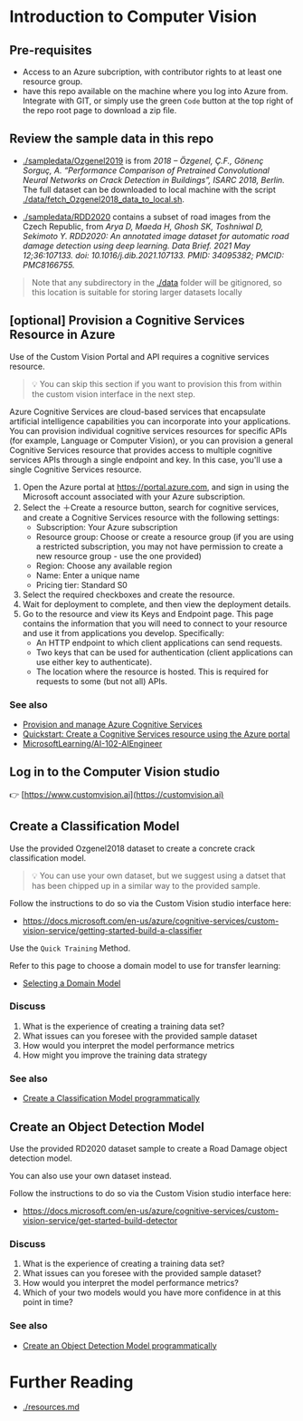 # Introduction to Computer Vision

## Pre-requisites
- Access to an Azure subcription, with contributor rights to at least one resource group.
- have this repo available on the machine where you log into Azure from. Integrate with GIT, or simply use the green `Code` button at the top right of the repo root page to download a zip file.

## Review the sample data in this repo
- [./sampledata/Ozgenel2019](./sampledata/Ozgenel2019) is from *2018 – Özgenel, Ç.F., Gönenç Sorguç, A. “Performance Comparison of Pretrained Convolutional Neural Networks on Crack Detection in Buildings”, ISARC 2018, Berlin.* The full dataset can be downloaded to local machine with the script [./data/fetch_Ozgenel2018_data_to_local.sh](./data/fetch_Ozgenel2018_data_to_local.sh).

- [./sampledata/RDD2020](./sampledata/RDD2020) contains a subset of road images from the Czech Republic, from *Arya D, Maeda H, Ghosh SK, Toshniwal D, Sekimoto Y. RDD2020: An annotated image dataset for automatic road damage detection using deep learning. Data Brief. 2021 May 12;36:107133. doi: 10.1016/j.dib.2021.107133. PMID: 34095382; PMCID: PMC8166755.*

> Note that any subdirectory in the [./data](./data) folder will be gitignored, so this location is suitable for storing larger datasets locally


## [optional] Provision a Cognitive Services Resource in Azure 

Use of the Custom Vision Portal and API requires a cognitive services resource.

> 💡 You can skip this section if you want to provision this from within the custom vision interface in the next step. 

Azure Cognitive Services are cloud-based services that encapsulate artificial intelligence capabilities you can incorporate into your applications. You can provision individual cognitive services resources for specific APIs (for example, Language or Computer Vision), or you can provision a general Cognitive Services resource that provides access to multiple cognitive services APIs through a single endpoint and key. In this case, you'll use a single Cognitive Services resource.

1. Open the Azure portal at https://portal.azure.com, and sign in using the Microsoft account associated with your Azure subscription.
2. Select the ＋Create a resource button, search for cognitive services, and create a Cognitive Services resource with the following settings:
   - Subscription: Your Azure subscription
   - Resource group: Choose or create a resource group (if you are using a restricted subscription, you may not have permission to create a new resource group - use the one provided)
   - Region: Choose any available region
   - Name: Enter a unique name
   - Pricing tier: Standard S0
3. Select the required checkboxes and create the resource.
4. Wait for deployment to complete, and then view the deployment details.
5. Go to the resource and view its Keys and Endpoint page. This page contains the information that you will need to connect to your resource and use it from applications you develop. Specifically:
   - An HTTP endpoint to which client applications can send requests.
   - Two keys that can be used for authentication (client applications can use either key to authenticate).
   - The location where the resource is hosted. This is required for requests to some (but not all) APIs.

### See also
- [Provision and manage Azure Cognitive Services](https://docs.microsoft.com/en-us/learn/paths/provision-manage-azure-cognitive-services/)
- [Quickstart: Create a Cognitive Services resource using the Azure portal](https://docs.microsoft.com/en-us/azure/cognitive-services/cognitive-services-apis-create-account)
- [MicrosoftLearning/AI-102-AIEngineer](https://github.com/MicrosoftLearning/AI-102-AIEngineer/blob/master/Instructions/01-get-started-cognitive-services.md)



## Log in to the Computer Vision studio

👉 [https://www.customvision.ai](https://customvision.ai)


## Create a Classification Model
Use the provided Ozgenel2018 dataset to create a concrete crack classification model.

> 💡 You can use your own dataset, but we suggest using a datset that has been chipped up in a similar way to the provided sample.

Follow the instructions to do so via the Custom Vision studio interface here:
- https://docs.microsoft.com/en-us/azure/cognitive-services/custom-vision-service/getting-started-build-a-classifier 

Use the `Quick Training` Method.

Refer to this page to choose a domain model to use for transfer learning:

- [Selecting a Domain Model](https://docs.microsoft.com/en-us/azure/cognitive-services/custom-vision-service/select-domain)


### Discuss
1. What is the experience of creating a training data set?
2. What issues can you foresee with the provided sample dataset
3. How would you interpret the model performance metrics
3. How might you improve the training data strategy

### See also
- [Create a Classification Model programmatically](https://docs.microsoft.com/en-us/azure/cognitive-services/Custom-Vision-Service/quickstarts/image-classification)



## Create an Object Detection Model
Use the provided RD2020 dataset sample to create a Road Damage object detection model.

You can also use your own dataset instead. 

Follow the instructions to do so via the Custom Vision studio interface here:
- https://docs.microsoft.com/en-us/azure/cognitive-services/custom-vision-service/get-started-build-detector


### Discuss
1. What is the experience of creating a training data set?
2. What issues can you foresee with the provided sample dataset?
3. How would you interpret the model performance metrics?
4. Which of your two models would you have more confidence in at this point in time?

### See also
- [Create an Object Detection Model programmatically](https://docs.microsoft.com/en-us/azure/cognitive-services/custom-vision-service/quickstarts/object-detection)



# Further Reading
- [./resources.md](./resources.md)

